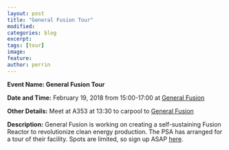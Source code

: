 ```yaml
---
layout: post
title: "General Fusion Tour"
modified:
categories: blog
excerpt: 
tags: [tour]
image:
feature:  
author: perrin
---
```


<b>Event Name: General Fusion Tour</b> 

<b>Date and Time:</b> February 19, 2018 from 15:00-17:00 at [General Fusion](https://generalfusion.com/)

<b>Other Details:</b> Meet at A353 at 13:30 to carpool to [General Fusion](https://generalfusion.com/)

<b>Description:</b> General Fusion is working on creating a self-sustaining Fusion Reactor to revolutionize clean energy production. The PSA has arranged for a tour of their facility. Spots are limited, so sign up ASAP [here](https://goo.gl/forms/GH4EuJJpOqrMKyY32).
